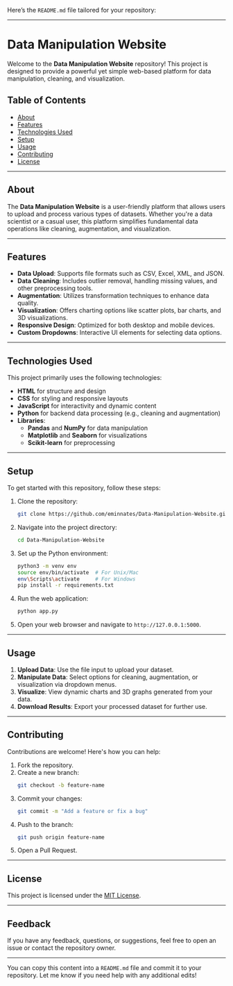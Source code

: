 Here’s the `README.md` file tailored for your repository:

---

# Data Manipulation Website

Welcome to the **Data Manipulation Website** repository! This project is designed to provide a powerful yet simple web-based platform for data manipulation, cleaning, and visualization.

## Table of Contents

- [About](#about)
- [Features](#features)
- [Technologies Used](#technologies-used)
- [Setup](#setup)
- [Usage](#usage)
- [Contributing](#contributing)
- [License](#license)

---

## About

The **Data Manipulation Website** is a user-friendly platform that allows users to upload and process various types of datasets. Whether you're a data scientist or a casual user, this platform simplifies fundamental data operations like cleaning, augmentation, and visualization.

---

## Features

- **Data Upload**: Supports file formats such as CSV, Excel, XML, and JSON.
- **Data Cleaning**: Includes outlier removal, handling missing values, and other preprocessing tools.
- **Augmentation**: Utilizes transformation techniques to enhance data quality.
- **Visualization**: Offers charting options like scatter plots, bar charts, and 3D visualizations.
- **Responsive Design**: Optimized for both desktop and mobile devices.
- **Custom Dropdowns**: Interactive UI elements for selecting data options.

---

## Technologies Used

This project primarily uses the following technologies:

- **HTML** for structure and design
- **CSS** for styling and responsive layouts
- **JavaScript** for interactivity and dynamic content
- **Python** for backend data processing (e.g., cleaning and augmentation)
- **Libraries**: 
  - **Pandas** and **NumPy** for data manipulation
  - **Matplotlib** and **Seaborn** for visualizations
  - **Scikit-learn** for preprocessing

---

## Setup

To get started with this repository, follow these steps:

1. Clone the repository:
   ```bash
   git clone https://github.com/eminnates/Data-Manipulation-Website.git
   ```
2. Navigate into the project directory:
   ```bash
   cd Data-Manipulation-Website
   ```
3. Set up the Python environment:
   ```bash
   python3 -m venv env
   source env/bin/activate  # For Unix/Mac
   env\Scripts\activate     # For Windows
   pip install -r requirements.txt
   ```

4. Run the web application:
   ```bash
   python app.py
   ```

5. Open your web browser and navigate to `http://127.0.0.1:5000`.

---

## Usage

1. **Upload Data**: Use the file input to upload your dataset.
2. **Manipulate Data**: Select options for cleaning, augmentation, or visualization via dropdown menus.
3. **Visualize**: View dynamic charts and 3D graphs generated from your data.
4. **Download Results**: Export your processed dataset for further use.

---

## Contributing

Contributions are welcome! Here's how you can help:

1. Fork the repository.
2. Create a new branch:
   ```bash
   git checkout -b feature-name
   ```
3. Commit your changes:
   ```bash
   git commit -m "Add a feature or fix a bug"
   ```
4. Push to the branch:
   ```bash
   git push origin feature-name
   ```
5. Open a Pull Request.

---

## License

This project is licensed under the [MIT License](LICENSE).

---

## Feedback

If you have any feedback, questions, or suggestions, feel free to open an issue or contact the repository owner.

---

You can copy this content into a `README.md` file and commit it to your repository. Let me know if you need help with any additional edits!
